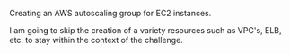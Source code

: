 Creating an AWS autoscaling group for EC2 instances. 

I am going to skip the creation of a variety resources such as VPC's, ELB, etc. to stay within the context of the challenge. 
